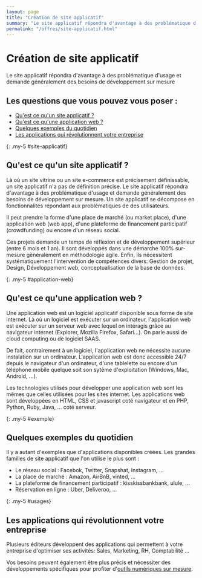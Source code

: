 ```yaml
---
layout: page
title: "Création de site applicatif"
summary: "Le site applicatif répondra d'avantage à des problématique d'usage et demande généralement des besoins de développement sur mesure"
permalink: "/offres/site-applicatif.html"
---
```


# Création de site applicatif

Le site applicatif répondra d'avantage à des problématique d'usage et demande généralement des besoins de développement sur mesure

## Les questions que vous pouvez vous poser :

- [Qu'est ce qu'un site applicatif ?](#site-applicatif)
- [Qu'est ce qu'une application web ?](#application-web)
- [Quelques exemples du quotidien](#exemple)
- [Les applications qui révolutionnent votre entreprise](#usages)

{: .my-5 #site-applicatif}

## Qu'est ce qu'un site applicatif ?

Là où un site vitrine ou un site e-commerce est précisement définissable, un site applicatif n'a pas de définition précise. Le site applicatif répondra d'avantage à des problématique d'usage et demande généralement des besoins de développement sur mesure. Un site applicatif se décompose en fonctionnalités répondant aux problématiques de des utilisateurs.

Il peut prendre la forme d'une place de marché (ou market place), d'une application web (web app), d'une plateforme de financement participatif (crowdfunding) ou encore d'un réseau social.

Ces projets demande un temps de réflexion et de développement supérieur (entre 6 mois et 1 an). Il sont développés dans une démarche 100% sur-mesure généralement en méthodologie agile. Enfin, ils nécessitent systématiquement l'intervention de compétences divers: Gestion de projet, Design, Développement web, conceptualisation de la base de données.

{: .my-5 #application-web}

## Qu'est ce qu'une application web ?

Une application web est un logiciel applicatif disponible sous forme de site internet. Là où un logiciel est exécuter sur un ordinateur, l'application web est exécuter sur un serveur web avec lequel on intéragis grâce au navigateur internet (Explorer, Mozilla Firefox, Safari…). On parle aussi de cloud computing ou de logiciel SAAS.

De fait, contrairement à un logiciel, l'application web ne nécessite aucune instalation sur un ordinateur. L'application web est donc accessible 24/7 depuis le navigateur d'un ordinateur, d'une tablelette ou encore d'un téléphone mobile quelque soit son sytême d'exploitation (Windows, Mac, Android, ...).

Les technologies utilisés pour développer une application web sont les mêmes que celles utilisées pour les sites internet. Les applications web sont développées en HTML, CSS et javascript coté navigateur et en PHP, Python, Ruby, Java, ... coté serveur.

{: .my-5 #exemple}

## Quelques exemples du quotidien

Il y a autant d'exemples que d'applications disponibles créées. Les grandes familles de site applicatif que l'on utilise le plus sont :

- Le réseau social : Facebok, Twitter, Snapshat, Instagram, ...
- La place de marché : Amazon, AirBnB, vinted, ...
- La plateforme de financement participatif : kisskissbankbank, ulule, ...
- Réservation en ligne : Uber, Deliveroo, ...

{: .my-5 #usages}

## Les applications qui révolutionnent votre entreprise

Plusieurs éditeurs développent des applications qui permettent à votre entreprise d'optimiser ses activités: Sales, Marketing, RH, Comptabilité ...

Vos besoins peuvent également être plus précis et nécessiter des développements spécifiques pour profiter d'<a href="{{ site.data.config.url }}/about.html">outils numériques sur mesure</a>.
